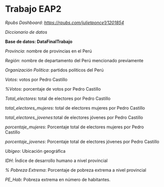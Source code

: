 # Trabajo EAP2

_Rpubs Dashboard: https://rpubs.com/julietponce1/1201854_

_Diccionario de datos_

**Base de datos: DataFinalTrabajo** 

_Provincia_: nombre de provincias en el Perú

_Región_: nombre de departamento del Perú mencionado previamente 

_Organización Política_: partidos políticos del Perú

_Votos_: votos por Pedro Castillo 

_%Votos_: porcentaje de votos por Pedro Castillo

_Total_electores_: total de electores por Pedro Castillo 

_total_electores_mujeres_: total de electores mujeres por Pedro Castillo

_total_electores_jovenes_:total de electores jóvenes por Pedro Castillo

_porcentaje_mujeres_: Porcentaje total de electores mujeres por Pedro Castillo

_porcentaje_jovenes_: Porcentaje total de electores jóvenes por Pedro Castillo

_Ubigeo_: Ubicación geográfica

_IDH_: Índice de desarrollo humano a nivel provincial 

_% Pobreza Extrema_: Porcentaje de pobreza extrema a nivel provincial

_PE_Hab_: Pobreza extrema en número de habitantes.
